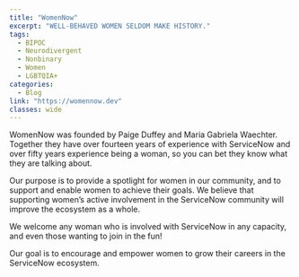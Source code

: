 ```yaml
---
title: "WomenNow"
excerpt: "WELL-BEHAVED WOMEN SELDOM MAKE HISTORY."
tags:
  - BIPOC
  - Neurodivergent
  - Nonbinary
  - Women
  - LGBTQIA+
categories:
  - Blog
link: "https://womennow.dev"
classes: wide
---
```

WomenNow was founded by Paige Duffey and Maria Gabriela Waechter. Together they have over fourteen years of experience with ServiceNow and over fifty years experience being a woman, so you can bet they know what they are talking about.

Our purpose is to provide a spotlight for women in our community, and to support and enable women to achieve their goals. We believe that supporting women’s active involvement in the ServiceNow community will improve the ecosystem as a whole.

We welcome any woman who is involved with ServiceNow in any capacity, and even those wanting to join in the fun!

Our goal is to encourage and empower women to grow their careers in the ServiceNow ecosystem.
